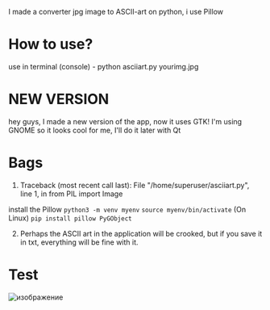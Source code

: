 I made a converter jpg image to ASCII-art on python, i use Pillow
# How to use?
use in terminal (console) - python asciiart.py yourimg.jpg

# NEW VERSION
hey guys, I made a new version of the app, now it uses GTK! I'm using GNOME so it looks cool for me, I'll do it later with Qt

# Bags

1. Traceback (most recent call last):
  File "/home/superuser/asciiart.py", line 1, in <module>
    from PIL import Image
  
install the Pillow
`python3 -m venv myenv`
`source myenv/bin/activate` (On Linux)
`pip install pillow PyGObject`

2. Perhaps the ASCII art in the application will be crooked, but if you save it in txt, everything will be fine with it.



# Test

![изображение](https://github.com/user-attachments/assets/616fd31b-194a-45d7-808e-8ea07857ff2a)


